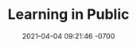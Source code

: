 ---
layout: post
title:  "Learning in Public"
date:   2021-04-04 09:21:46 -0700
tags: learning career
---